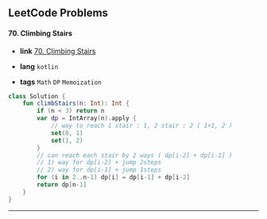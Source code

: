 ## LeetCode Problems



#### 70. Climbing Stairs

- **link**  [70. Climbing Stairs](https://leetcode.com/problems/climbing-stairs/description/)

- **lang**  `kotlin` 
- **tags**  `Math` `DP` `Memoization`

```kotlin
class Solution {
    fun climbStairs(n: Int): Int {
        if (n < 3) return n
        var dp = IntArray(n).apply {
            // way to reach 1 stair : 1, 2 stair : 2 ( 1+1, 2 ) 
            set(0, 1)
            set(1, 2)
        }
        // can reach each stair by 2 ways ( dp[i-2] + dp[i-1] )
        // 1) way for dp[i-2] + jump 2steps
        // 2) way for dp[i-1] + jump 1steps
        for (i in 2..n-1) dp[i] = dp[i-1] + dp[i-2]
        return dp[n-1]
    }
}
```

---

